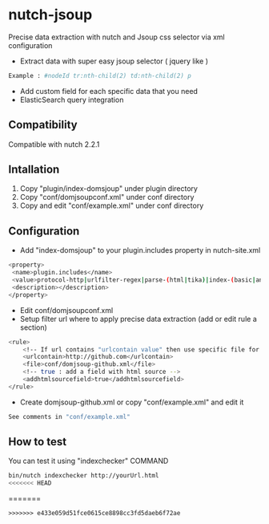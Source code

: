 nutch-jsoup
===========
Precise data extraction with nutch and Jsoup css selector via xml configuration

- Extract data with super easy jsoup selector ( jquery like )
```sh
Example : #nodeId tr:nth-child(2) td:nth-child(2) p 
```

- Add custom field for each specific data that you need
- ElasticSearch query integration

Compatibility
----
Compatible with nutch 2.2.1

Intallation
----
1. Copy "plugin/index-domsjoup" under plugin directory
2. Copy "conf/domjsoupconf.xml" under conf directory
3. Copy and edit "conf/example.xml" under conf directory


Configuration
----
- Add "index-domsjoup" to your plugin.includes property in nutch-site.xml
```sh
<property>
 <name>plugin.includes</name>
 <value>protocol-http|urlfilter-regex|parse-(html|tika)|index-(basic|anchor)|index-domsjoup|urlnormalizer-(pass|regex|basic)|scoring-opic</value>
 <description></description>
</property>
```
- Edit conf/domjsoupconf.xml
- Setup filter url where to apply precise data extraction (add or edit rule a section)
```sh
<rule>
    <!-- If url contains "urlcontain value" then use specific file for extract data "conf/domjsoup-github.xml" -->
	<urlcontain>http://github.com</urlcontain>
	<file>conf/domjsoup-github.xml</file>    
	<!-- true : add a field with html source -->
	<addhtmlsourcefield>true</addhtmlsourcefield>    
</rule>
```
- Create domjsoup-github.xml or copy "conf/example.xml" and edit it
```sh
See comments in "conf/example.xml"
```

How to test
----
You can test it using "indexchecker" COMMAND
```sh
bin/nutch indexchecker http://yourUrl.html
<<<<<<< HEAD
```
=======
```
>>>>>>> e433e059d51fce0615ce8898cc3fd5daeb6f72ae
